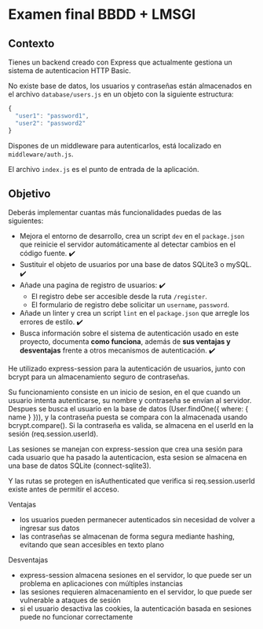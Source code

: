# Examen final BBDD + LMSGI

## Contexto

Tienes un backend creado con Express que actualmente gestiona un sistema de autenticacion HTTP Basic.

No existe base de datos, los usuarios y contraseñas están almacenados en el archivo `database/users.js` en un objeto con la siguiente estructura:

```javascript
{
  "user1": "password1",
  "user2": "password2"
}
```

Dispones de un middleware para autenticarlos, está localizado en `middleware/auth.js`.

El archivo `index.js` es el punto de entrada de la aplicación.

## Objetivo

Deberás implementar cuantas más funcionalidades puedas de las siguientes:

- Mejora el entorno de desarrollo, crea un script `dev` en el `package.json` que reinicie el servidor automáticamente al detectar cambios en el código fuente. ✔️
- Sustituir el objeto de usuarios por una base de datos SQLite3 o mySQL. ✔️
- Añade una pagina de registro de usuarios: ✔️
  - El registro debe ser accesible desde la ruta `/register`.
  - El formulario de registro debe solicitar un `username`, `password`.
- Añade un linter y crea un script `lint` en el `package.json` que arregle los errores de estilo. ✔️
- Busca información sobre el sistema de autenticación usado en este proyecto, documenta **como funciona**, además de **sus ventajas y desventajas** frente a otros mecanismos de autenticación. ✔️

He utilizado express-session para la autenticación de usuarios, junto con bcrypt para un almacenamiento seguro de contraseñas.

Su funcionamiento consiste en un inicio de sesion, en el que cuando un usuario intenta autenticarse, su nombre y contraseña se envían al servidor. Despues se busca el usuario en la base de datos (User.findOne({ where: { name } })), y la contraseña puesta se compara con la almacenada usando bcrypt.compare(). Si la contraseña es valida, se almacena en el userId en la sesión (req.session.userId).

Las sesiones se manejan con express-session que crea una sesión para cada usuario que ha pasado la autenticacion, esta sesion  se almacena en una base de datos SQLite (connect-sqlite3). 

Y las rutas se protegen en isAuthenticated que verifica si req.session.userId existe antes de permitir el acceso.

Ventajas
- los usuarios pueden permanecer autenticados sin necesidad de volver a ingresar sus datos
- las contraseñas se almacenan de forma segura mediante hashing, evitando que sean accesibles en texto plano

Desventajas
- express-session almacena sesiones en el servidor, lo que puede ser un problema en aplicaciones con múltiples instancias
- las sesiones requieren almacenamiento en el servidor, lo que puede ser vulnerable a ataques de sesión
- si el usuario desactiva las cookies, la autenticación basada en sesiones puede no funcionar correctamente
